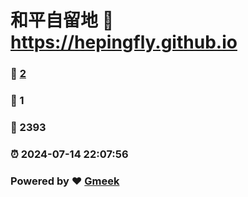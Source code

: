 # 和平自留地 :link: https://hepingfly.github.io 
### :page_facing_up: [2](https://hepingfly.github.io/tag.html) 
### :speech_balloon: 1 
### :hibiscus: 2393 
### :alarm_clock: 2024-07-14 22:07:56 
### Powered by :heart: [Gmeek](https://github.com/Meekdai/Gmeek)

